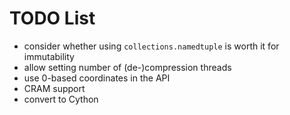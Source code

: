 # TODO List

* consider whether using ``collections.namedtuple`` is worth it for
  immutability
* allow setting number of (de-)compression threads
* use 0-based coordinates in the API
* CRAM support
* convert to Cython
